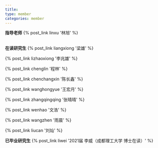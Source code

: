 ```yaml
---
title: 
type: member
categories: member
---
```


**指导老师**
{% post_link linxu '林旭' %}   
</br>

**在读研究生**
{% post_link liangxiong '梁雄' %}

{% post_link lizhaoxiong '李兆雄' %}

{% post_link chenglin '程林' %}    

{% post_link chenchangxin '陈长鑫' %}

{% post_link wanghongyue '王宏月' %}

{% post_link zhangqingqing '张晴晴' %}

{% post_link wenhao '文浩' %}

{% post_link wangzhen '雨晨' %}

{% post_link liucan '刘灿' %}
</br>

**已毕业研究生**
{% post_link liwei '2021届 李威（成都理工大学 博士在读）' %}